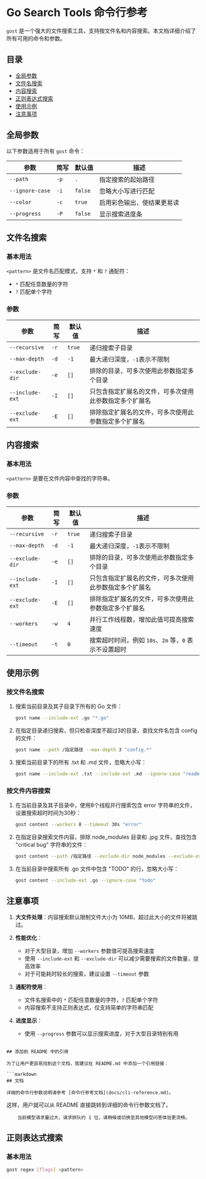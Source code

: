 # Go Search Tools 命令行参考

`gost` 是一个强大的文件搜索工具，支持按文件名和内容搜索。本文档详细介绍了所有可用的命令和参数。

## 目录

- [全局参数](#全局参数)
- [文件名搜索](#文件名搜索)
- [内容搜索](#内容搜索)
- [正则表达式搜索](#正则表达式搜索)
- [使用示例](#使用示例)
- [注意事项](#注意事项)

## 全局参数

以下参数适用于所有 `gost` 命令：

| 参数 | 简写 | 默认值 | 描述 |
|------|------|--------|------|
| `--path` | `-p` | `.` | 指定搜索的起始路径 |
| `--ignore-case` | `-i` | `false` | 忽略大小写进行匹配 |
| `--color` | `-c` | `true` | 启用彩色输出，使结果更易读 |
| `--progress` | `-P` | `false` | 显示搜索进度条 |

## 文件名搜索

### 基本用法

`<pattern>` 是文件名匹配模式，支持 `*` 和 `?` 通配符：
- `*` 匹配任意数量的字符
- `?` 匹配单个字符

### 参数

| 参数 | 简写 | 默认值 | 描述 |
|------|------|--------|------|
| `--recursive` | `-r` | `true` | 递归搜索子目录 |
| `--max-depth` | `-d` | `-1` | 最大递归深度，`-1`表示不限制 |
| `--exclude-dir` | `-e` | `[]` | 排除的目录，可多次使用此参数指定多个目录 |
| `--include-ext` | `-I` | `[]` | 只包含指定扩展名的文件，可多次使用此参数指定多个扩展名 |
| `--exclude-ext` | `-E` | `[]` | 排除指定扩展名的文件，可多次使用此参数指定多个扩展名 |

## 内容搜索

### 基本用法

`<pattern>` 是要在文件内容中查找的字符串。

### 参数

| 参数 | 简写 | 默认值 | 描述 |
|------|------|--------|------|
| `--recursive` | `-r` | `true` | 递归搜索子目录 |
| `--max-depth` | `-d` | `-1` | 最大递归深度，`-1`表示不限制 |
| `--exclude-dir` | `-e` | `[]` | 排除的目录，可多次使用此参数指定多个目录 |
| `--include-ext` | `-I` | `[]` | 只包含指定扩展名的文件，可多次使用此参数指定多个扩展名 |
| `--exclude-ext` | `-E` | `[]` | 排除指定扩展名的文件，可多次使用此参数指定多个扩展名 |
| `--workers` | `-w` | `4` | 并行工作线程数，增加此值可提高搜索速度 |
| `--timeout` | `-t` | `0` | 搜索超时时间，例如 `10s`、`2m` 等，`0` 表示不设置超时 |

## 使用示例

### 按文件名搜索

1. 搜索当前目录及其子目录下所有的 Go 文件：
   ```bash
   gost name --include-ext .go "*.go"
   ```

2. 在指定目录递归搜索，但只检查深度不超过3的目录，查找文件名包含 config 的文件：
   ```bash
   gost name --path /指定路径 --max-depth 3 "config.*"
   ```

3. 搜索当前目录下的所有 .txt 和 .md 文件，忽略大小写：
   ```bash
   gost name --include-ext .txt --include-ext .md --ignore-case "readme*"
   ```

### 按文件内容搜索

1. 在当前目录及其子目录中，使用8个线程并行搜索包含 error 字符串的文件，设置搜索超时时间为30秒：
   ```bash
   gost content --workers 8 --timeout 30s "error"
   ```

2. 在指定目录搜索文件内容，排除 node_modules 目录和 .jpg 文件，查找包含 "critical bug" 字符串的文件：
   ```bash
   gost content --path /指定路径 --exclude-dir node_modules --exclude-ext .jpg "critical bug"
   ```

3. 在当前目录中搜索所有 .go 文件中包含 "TODO" 的行，忽略大小写：
   ```bash
   gost content --include-ext .go --ignore-case "todo"
   ```

## 注意事项

1. **大文件处理**：内容搜索默认限制文件大小为 10MB，超过此大小的文件将被跳过。

2. **性能优化**：
   - 对于大型目录，增加 `--workers` 参数值可提高搜索速度
   - 使用 `--include-ext` 和 `--exclude-dir` 可以减少需要搜索的文件数量，提高效率
   - 对于可能耗时较长的搜索，建议设置 `--timeout` 参数

3. **通配符使用**：
   - 文件名搜索中的 `*` 匹配任意数量的字符，`?` 匹配单个字符
   - 内容搜索不支持正则表达式，仅支持简单的字符串匹配

4. **进度显示**：
   - 使用 `--progress` 参数可以显示搜索进度，对于大型目录特别有用
```

## 添加到 README 中的引用

为了让用户更容易找到这个文档，我建议在 README.md 中添加一个引用链接：

```markdown
## 文档

详细的命令行参数说明请参考 [命令行参考文档](docs/cli-reference.md)。
```

这样，用户就可以从 README 直接跳转到详细的命令行参数文档了。

        当前模型请求量过大，请求排队约 1 位，请稍候或切换至其他模型问答体验更流畅。

## 正则表达式搜索
### 基本用法

```bash
gost regex [flags] <pattern>
```